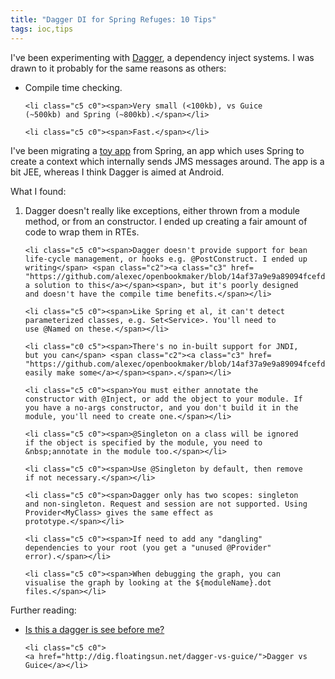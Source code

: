 ```yaml
---
title: "Dagger DI for Spring Refuges: 10 Tips"
tags: ioc,tips
---
```

  <p class="c0"><span>I've been experimenting with</span>
  <span class="c2"><a class="c3" href=
  "http://square.github.io/dagger/">Dagger</a></span><span>, a
  dependency inject systems. I was drawn to it probably for the
  same reasons as others:</span></p>

  <p class="c1 c0"></p>

  <ul class="c6 lst-kix_e8imrt6jtb8v-0 start">
    <li class="c5 c0"><span>Compile time checking.</span></li>

    <li class="c5 c0"><span>Very small (<100kb), vs Guice
    (~500kb) and Spring (~800kb).</span></li>

    <li class="c5 c0"><span>Fast.</span></li>
  </ul>

  <p class="c0 c1"></p>

  <p class="c0"><span>I've been migrating a</span> <span class=
  "c2"><a class="c3" href=
  "https://github.com/alexec/openbookmaker">toy
  app</a></span><span>&nbsp;</span><span>from Spring, an app which
  uses Spring to create a context which internally sends JMS
  messages around. The app is a bit JEE, whereas I think Dagger is
  aimed at Android.</span></p>

  <p class="c1 c0"></p>

  <p class="c0"><span>What I found:</span></p>

  <p class="c1 c0"></p>

  <ol class="c6 lst-kix_6ljgxlwtxehi-0 start" start="1">
    <li class="c5 c0"><span>Dagger doesn't really like exceptions,
    either thrown from a module method, or from an constructor. I
    ended up creating a fair amount of code to wrap them in
    RTEs.</span></li>

    <li class="c5 c0"><span>Dagger doesn't provide support for bean
    life-cycle management, or hooks e.g. @PostConstruct. I ended up
    writing</span> <span class="c2"><a class="c3" href=
    "https://github.com/alexec/openbookmaker/blob/14af37a9e9a89094fcefd92a2f43393894835f2c/src/main/java/com/alexecollins/openbookmaker/LifeCycleManager.java">
    a solution to this</a></span><span>, but it's poorly designed
    and doesn't have the compile time benefits.</span></li>

    <li class="c5 c0"><span>Like Spring et al, it can't detect
    parameterized classes, e.g. Set<Service>. You'll need to
    use @Named on these.</span></li>

    <li class="c0 c5"><span>There's no in-built support for JNDI,
    but you can</span> <span class="c2"><a class="c3" href=
    "https://github.com/alexec/openbookmaker/blob/14af37a9e9a89094fcefd92a2f43393894835f2c/src/main/java/com/alexecollins/openbookmaker/sports/OpenbookmakerModule.java">
    easily make some</a></span><span>.</span></li>

    <li class="c5 c0"><span>You must either annotate the
    constructor with @Inject, or add the object to your module. If
    you have a no-args constructor, and you don't build it in the
    module, you'll need to create one.</span></li>

    <li class="c5 c0"><span>@Singleton on a class will be ignored
    if the object is specified by the module, you need to
    &nbsp;annotate in the module too.</span></li>

    <li class="c5 c0"><span>Use @Singleton by default, then remove
    if not necessary.</span></li>

    <li class="c5 c0"><span>Dagger only has two scopes: singleton
    and non-singleton. Request and session are not supported. Using
    Provider<MyClass> gives the same effect as
    prototype.</span></li>

    <li class="c5 c0"><span>If need to add any "dangling"
    dependencies to your root (you get a "unused @Provider"
    error).</span></li>

    <li class="c5 c0"><span>When debugging the graph, you can
    visualise the graph by looking at the ${moduleName}.dot
    files.</span></li>
  </ol>

  <p class="c1 c0"></p>

  <p class="c0"><span>Further reading:</span></p>

  <p class="c1 c0"></p>

  <ul class="c6 lst-kix_hjo5a5798cw9-0 start">
    <li class="c5 c0">
    <a href="http://blog.freeside.co/post/41774730401/is-this-a-dagger-i-see-before-me">Is this a dagger is see before me?</a></li>

    <li class="c5 c0">
    <a href="http://dig.floatingsun.net/dagger-vs-guice/">Dagger vs Guice</a></li>
  </ul>
